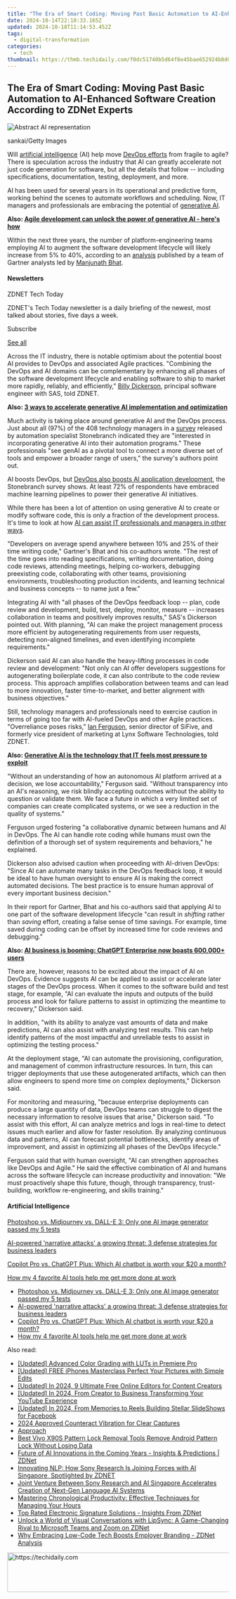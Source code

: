 ```yaml
---
title: "The Era of Smart Coding: Moving Past Basic Automation to AI-Enhanced Software Creation According to ZDNet Experts"
date: 2024-10-14T22:10:33.165Z
updated: 2024-10-18T11:14:53.452Z
tags:
  - digital-transformation
categories:
  - tech
thumbnail: https://thmb.techidaily.com/f0dc51740b5d64f8e45bae652924b8d0b0eb3f851cc9edff9cc176e05392dec4.png
---
```


## The Era of Smart Coding: Moving Past Basic Automation to AI-Enhanced Software Creation According to ZDNet Experts

![Abstract AI representation](https://www.zdnet.com/a/img/resize/13fc1541768d0de8f864d380a25777f3da048cee/2024/05/21/a6d32db3-b9e2-4887-9987-4e4ec5f18190/gettyimages-2095562171.jpg?auto=webp&width=1280)

sankai/Getty Images

Will [artificial intelligence](https://www.zdnet.com/article/what-is-ai-heres-everything-you-need-to-know-about-artificial-intelligence/) (AI) help move [DevOps efforts](https://www.zdnet.com/article/artificial-intelligence-poised-to-seriously-ramp-up-devops-and-other-forms-of-collaboration/) from fragile to agile? There is speculation across the industry that AI can greatly accelerate not just code generation for software, but all the details that follow -- including specifications, documentation, testing, deployment, and more. 

AI has been used for several years in its operational and predictive form, working behind the scenes to automate workflows and scheduling. Now, IT managers and professionals are embracing the potential of [generative AI](https://www.zdnet.com/article/what-is-generative-ai-and-why-is-it-so-popular-heres-everything-you-need-to-know/). 

**Also: [Agile development can unlock the power of generative AI - here's how](https://www.zdnet.com/article/agile-development-can-unlock-the-power-of-generative-ai-heres-how/)**

Within the next three years, the number of platform-engineering teams employing AI to augment the software development lifecycle will likely increase from 5% to 40%, according to an [analysis](https://www.transposit.com/resources/2024-gartner-how-platform-engineering-teams-can-augment-devops-with-ai/) published by a team of Gartner analysts led by [Manjunath Bhat](https://www.gartner.com/analyst/55907). 

#### Newsletters

ZDNET Tech Today

ZDNET's Tech Today newsletter is a daily briefing of the newest, most talked about stories, five days a week.

 Subscribe

[See all](https://www.zdnet.com/newsletters/)

Across the IT industry, there is notable optimism about the potential boost AI provides to DevOps and associated Agile practices. "Combining the DevOps and AI domains can be complementary by enhancing all phases of the software development lifecycle and enabling software to ship to market more rapidly, reliably, and efficiently," [Billy Dickerson](https://www.linkedin.com/in/billy-dickerson-25b17182/), principal software engineer with SAS, told ZDNET.

**Also: [3 ways to accelerate generative AI implementation and optimization](https://www.zdnet.com/article/2024-is-the-year-of-generative-ai-implementation-and-optimization/)**

Much activity is taking place around generative AI and the DevOps process. Just about all (97%) of the 408 technology managers in a [survey](https://info.stonebranch.com/typ-2024-state-of-it-automation-report) released by automation specialist Stonebranch indicated they are "interested in incorporating generative AI into their automation programs." These professionals "see genAI as a pivotal tool to connect a more diverse set of tools and empower a broader range of users," the survey's authors point out. 

AI boosts DevOps, but [DevOps also boosts AI application development](https://www.zdnet.com/article/ai-brings-a-lot-more-to-the-devops-experience-than-meets-the-eye/), the Stonebranch survey shows. At least 72% of respondents have embraced machine learning pipelines to power their generative AI initiatives.

While there has been a lot of attention on using generative AI to create or modify software code, this is only a fraction of the development process. It's time to look at how [AI can assist IT professionals and managers in other ways](https://www.zdnet.com/article/how-ai-can-rescue-it-pros-from-job-burnout-and-alert-fatigue/). 

"Developers on average spend anywhere between 10% and 25% of their time writing code," Gartner's Bhat and his co-authors wrote. "The rest of the time goes into reading specifications, writing documentation, doing code reviews, attending meetings, helping co-workers, debugging preexisting code, collaborating with other teams, provisioning environments, troubleshooting production incidents, and learning technical and business concepts -- to name just a few."

Integrating AI with "all phases of the DevOps feedback loop -- plan, code review and development, build, test, deploy, monitor, measure -- increases collaboration in teams and positively improves results," SAS's Dickerson pointed out. With planning, "AI can make the project management process more efficient by autogenerating requirements from user requests, detecting non-aligned timelines, and even identifying incomplete requirements."

Dickerson said AI can also handle the heavy-lifting processes in code review and development: "Not only can AI offer developers suggestions for autogenerating boilerplate code, it can also contribute to the code review process. This approach amplifies collaboration between teams and can lead to more innovation, faster time-to-market, and better alignment with business objectives."

Still, technology managers and professionals need to exercise caution in terms of going too far with AI-fueled DevOps and other Agile practices. "Overreliance poses risks," [Ian Ferguson](https://www.linkedin.com/in/iferguson/), senior director of SiFive, and formerly vice president of marketing at Lynx Software Technologies, told ZDNET.

**Also: [Generative AI is the technology that IT feels most pressure to exploit](https://www.zdnet.com/article/generative-ai-is-the-technology-that-it-feels-most-pressure-to-exploit/)**

"Without an understanding of how an autonomous AI platform arrived at a decision, we lose accountability," Ferguson said. "Without transparency into an AI's reasoning, we risk blindly accepting outcomes without the ability to question or validate them. We face a future in which a very limited set of companies can create complicated systems, or we see a reduction in the quality of systems."

Ferguson urged fostering "a collaborative dynamic between humans and AI in DevOps. The AI can handle rote coding while humans must own the definition of a thorough set of system requirements and behaviors," he explained. 

Dickerson also advised caution when proceeding with AI-driven DevOps: "Since AI can automate many tasks in the DevOps feedback loop, it would be ideal to have human oversight to ensure AI is making the correct automated decisions. The best practice is to ensure human approval of every important business decision."

In their report for Gartner, Bhat and his co-authors said that applying AI to one part of the software development lifecycle "can result in _shifting_ rather than _saving_ effort, creating a false sense of time savings. For example, time saved during coding can be offset by increased time for code reviews and debugging."

**Also: [AI business is booming: ChatGPT Enterprise now boasts 600,000+ users](https://www.zdnet.com/article/ai-business-is-booming-chatgpt-enterprise-now-boasts-600000-users/)**

There are, however, reasons to be excited about the impact of AI on DevOps. Evidence suggests AI can be applied to assist or accelerate later stages of the DevOps process. When it comes to the software build and test stage, for example, "AI can evaluate the inputs and outputs of the build process and look for failure patterns to assist in optimizing the meantime to recovery," Dickerson said.

In addition, "with its ability to analyze vast amounts of data and make predictions, AI can also assist with analyzing test results. This can help identify patterns of the most impactful and unreliable tests to assist in optimizing the testing process."

At the deployment stage, "AI can automate the provisioning, configuration, and management of common infrastructure resources. In turn, this can trigger deployments that use these autogenerated artifacts, which can then allow engineers to spend more time on complex deployments," Dickerson said.

For monitoring and measuring, "because enterprise deployments can produce a large quantity of data, DevOps teams can struggle to digest the necessary information to resolve issues that arise," Dickerson said. "To assist with this effort, AI can analyze metrics and logs in real-time to detect issues much earlier and allow for faster resolution. By analyzing continuous data and patterns, AI can forecast potential bottlenecks, identify areas of improvement, and assist in optimizing all phases of the DevOps lifecycle." 

Ferguson said that with human oversight, "AI can strengthen approaches like DevOps and Agile." He said the effective combination of AI and humans across the software lifecycle can increase productivity and innovation: "We must proactively shape this future, though, through transparency, trust-building, workflow re-engineering, and skills training."

#### Artificial Intelligence

[Photoshop vs. Midjourney vs. DALL-E 3: Only one AI image generator passed my 5 tests](https://www.zdnet.com/article/is-photoshops-new-text-to-image-as-good-as-midjourney-and-dall-e-we-test-it-and-see/ "Photoshop vs. Midjourney vs. DALL-E 3: Only one AI image generator passed my 5 tests")

[AI-powered 'narrative attacks' a growing threat: 3 defense strategies for business leaders](https://www.zdnet.com/article/ai-powered-narrative-attacks-a-growing-threat-3-defense-strategies-for-business-leaders/ "AI-powered 'narrative attacks' a growing threat: 3 defense strategies for business leaders")

[Copilot Pro vs. ChatGPT Plus: Which AI chatbot is worth your $20 a month?](https://www.zdnet.com/article/copilot-pro-vs-chatgpt-plus-which-is-ai-chatbot-is-worth-your-20-a-month/ "Copilot Pro vs. ChatGPT Plus: Which AI chatbot is worth your $20 a month?")

[How my 4 favorite AI tools help me get more done at work](https://www.zdnet.com/article/how-my-4-favorite-ai-tools-help-me-get-more-done-at-work/ "How my 4 favorite AI tools help me get more done at work")

* [Photoshop vs. Midjourney vs. DALL-E 3: Only one AI image generator passed my 5 tests](https://www.zdnet.com/article/is-photoshops-new-text-to-image-as-good-as-midjourney-and-dall-e-we-test-it-and-see/ "Photoshop vs. Midjourney vs. DALL-E 3: Only one AI image generator passed my 5 tests")
* [AI-powered 'narrative attacks' a growing threat: 3 defense strategies for business leaders](https://www.zdnet.com/article/ai-powered-narrative-attacks-a-growing-threat-3-defense-strategies-for-business-leaders/ "AI-powered 'narrative attacks' a growing threat: 3 defense strategies for business leaders")
* [Copilot Pro vs. ChatGPT Plus: Which AI chatbot is worth your $20 a month?](https://www.zdnet.com/article/copilot-pro-vs-chatgpt-plus-which-is-ai-chatbot-is-worth-your-20-a-month/ "Copilot Pro vs. ChatGPT Plus: Which AI chatbot is worth your $20 a month?")
* [How my 4 favorite AI tools help me get more done at work](https://www.zdnet.com/article/how-my-4-favorite-ai-tools-help-me-get-more-done-at-work/ "How my 4 favorite AI tools help me get more done at work")

<ins class="adsbygoogle"
     style="display:block"
     data-ad-format="autorelaxed"
     data-ad-client="ca-pub-7571918770474297"
     data-ad-slot="1223367746"></ins>

<ins class="adsbygoogle"
     style="display:block"
     data-ad-client="ca-pub-7571918770474297"
     data-ad-slot="8358498916"
     data-ad-format="auto"
     data-full-width-responsive="true"></ins>

<span class="atpl-alsoreadstyle">Also read:</span>
<div><ul>
<li><a href="https://extra-hints.techidaily.com/updated-advanced-color-grading-with-luts-in-premiere-pro/"><u>[Updated] Advanced Color Grading with LUTs in Premiere Pro</u></a></li>
<li><a href="https://fox-blue.techidaily.com/updated-free-iphones-masterclass-perfect-your-pictures-with-simple-edits/"><u>[Updated] FREE iPhones Masterclass Perfect Your Pictures with Simple Edits</u></a></li>
<li><a href="https://youtube-zero.techidaily.com/ed-in-2024-9-ultimate-free-online-editors-for-content-creators/"><u>[Updated] In 2024, 9 Ultimate Free Online Editors for Content Creators</u></a></li>
<li><a href="https://eaxpv-info.techidaily.com/updated-in-2024-from-creator-to-business-transforming-your-youtube-experience/"><u>[Updated] In 2024, From Creator to Business Transforming Your YouTube Experience</u></a></li>
<li><a href="https://facebook-video-content.techidaily.com/updated-in-2024-from-memories-to-reels-building-stellar-slideshows-for-facebook/"><u>[Updated] In 2024, From Memories to Reels Building Stellar SlideShows for Facebook</u></a></li>
<li><a href="https://youtube-videos.techidaily.com/2024-approved-counteract-vibration-for-clear-captures/"><u>2024 Approved Counteract Vibration for Clear Captures</u></a></li>
<li><a href="https://app-tips.techidaily.com/approach/"><u>Approach</u></a></li>
<li><a href="https://android-unlock.techidaily.com/best-vivo-x90s-pattern-lock-removal-tools-remove-android-pattern-lock-without-losing-data-by-drfone-android/"><u>Best Vivo X90S Pattern Lock Removal Tools Remove Android Pattern Lock Without Losing Data</u></a></li>
<li><a href="https://app-tips.techidaily.com/future-of-ai-innovations-in-the-coming-years-insights-and-predictions-zdnet/"><u>Future of AI Innovations in the Coming Years - Insights & Predictions | ZDNet</u></a></li>
<li><a href="https://app-tips.techidaily.com/innovating-nlp-how-sony-research-is-joining-forces-with-ai-singapore-spotlighted-by-zdnet/"><u>Innovating NLP: How Sony Research Is Joining Forces with AI Singapore, Spotlighted by ZDNET</u></a></li>
<li><a href="https://app-tips.techidaily.com/joint-venture-between-sony-research-and-ai-singapore-accelerates-creation-of-next-gen-language-ai-systems/"><u>Joint Venture Between Sony Research and AI Singapore Accelerates Creation of Next-Gen Language AI Systems</u></a></li>
<li><a href="https://tech-recovery.techidaily.com/mastering-chronological-productivity-effective-techniques-for-managing-your-hours/"><u>Mastering Chronological Productivity: Effective Techniques for Managing Your Hours</u></a></li>
<li><a href="https://app-tips.techidaily.com/top-rated-electronic-signature-solutions-insights-from-zdnet/"><u>Top Rated Electronic Signature Solutions - Insights From ZDNet</u></a></li>
<li><a href="https://app-tips.techidaily.com/unlock-a-world-of-visual-conversations-with-lipsync-a-game-changing-rival-to-microsoft-teams-and-zoom-on-zdnet/"><u>Unlock a World of Visual Conversations with LipSync: A Game-Changing Rival to Microsoft Teams and Zoom on ZDNet</u></a></li>
<li><a href="https://app-tips.techidaily.com/why-embracing-low-code-tech-boosts-employer-branding-zdnet-analysis/"><u>Why Embracing Low-Code Tech Boosts Employer Branding - ZDNet Analysis</u></a></li>
</ul></div>

<!-- affiliate ads begin -->
<a href="https://appsumo.8odi.net/c/5597632/2130869/7443" target="_top" id="2130869">
  <img src="//a.impactradius-go.com/display-ad/7443-2130869" border="0" alt="https://techidaily.com" width="600" height="90"/>
</a>
<img height="0" width="0" src="https://appsumo.8odi.net/i/5597632/2130869/7443" style="position:absolute;visibility:hidden;" border="0" />
<!-- affiliate ads end -->

